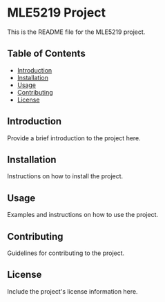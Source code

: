 # MLE5219 Project

This is the README file for the MLE5219 project.

## Table of Contents
- [Introduction](#introduction)
- [Installation](#installation)
- [Usage](#usage)
- [Contributing](#contributing)
- [License](#license)

## Introduction
Provide a brief introduction to the project here.

## Installation
Instructions on how to install the project.

## Usage
Examples and instructions on how to use the project.

## Contributing
Guidelines for contributing to the project.

## License
Include the project's license information here.